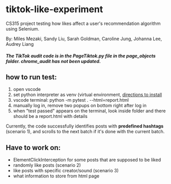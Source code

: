# tiktok-like-experiment
CS315 project testing how likes affect a user's recommendation algorithm using Selenium.

By: Miles Mezaki, Sandy Liu, Sarah Goldman, Caroline Jung, Johanna Lee, Audrey Liang

##### The TikTok audit code is in the PageTiktok.py file in the page_objects folder. chrome_audit has not been updated.

## how to run test:
1. open vscode
2. set python interpreter as venv (virtual environment, [directions to install](https://techinscribed.com/python-virtual-environment-in-vscode/)
3. vscode terminal: python -m pytest . --html=report.html
4. manually log in, remove two popups on bottom right after log in
5. when "test passed" appears on the terminal, look inside folder and there should be a report.html with details

Currently, the code successfully identifies posts with **predefined hashtags** (scenario 1), and scrolls to the next batch if it's done with the current batch. 

## Have to work on:
- ElementClickInterception for some posts that are supposed to be liked
- randomly like posts (scenario 2)
- like posts with specific creator/sound (scenario 3)
- what information to store from html page
